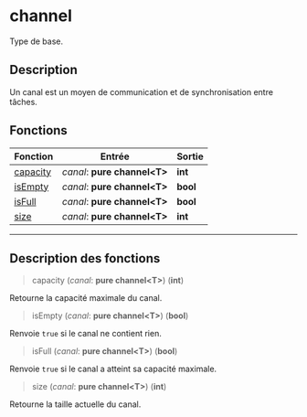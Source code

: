 # channel

Type de base.
## Description
Un canal est un moyen de communication et de synchronisation entre tâches.
## Fonctions
|Fonction|Entrée|Sortie|
|-|-|-|
|[capacity](#func_0)|*canal*: **pure channel\<T>**|**int**|
|[isEmpty](#func_1)|*canal*: **pure channel\<T>**|**bool**|
|[isFull](#func_2)|*canal*: **pure channel\<T>**|**bool**|
|[size](#func_3)|*canal*: **pure channel\<T>**|**int**|


***
## Description des fonctions

<a id="func_0"></a>
> capacity (*canal*: **pure channel\<T>**) (**int**)

Retourne la capacité maximale du canal.

<a id="func_1"></a>
> isEmpty (*canal*: **pure channel\<T>**) (**bool**)

Renvoie `true` si le canal ne contient rien.

<a id="func_2"></a>
> isFull (*canal*: **pure channel\<T>**) (**bool**)

Renvoie `true` si le canal a atteint sa capacité maximale.

<a id="func_3"></a>
> size (*canal*: **pure channel\<T>**) (**int**)

Retourne la taille actuelle du canal.

